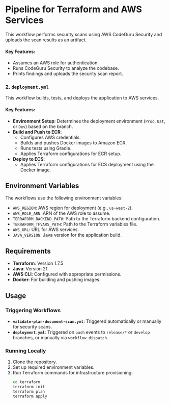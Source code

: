 # Pipeline for Terraform and AWS Services
This workflow performs security scans using AWS CodeGuru Security and uploads the scan results as an artifact.

#### Key Features:
- Assumes an AWS role for authentication.
- Runs CodeGuru Security to analyze the codebase.
- Prints findings and uploads the security scan report.

### 2. `deployment.yml`
This workflow builds, tests, and deploys the application to AWS services.

#### Key Features:
- **Environment Setup**: Determines the deployment environment (`Prod`, `Uat`, or `Dev`) based on the branch.
- **Build and Push to ECR**:
    - Configures AWS credentials.
    - Builds and pushes Docker images to Amazon ECR.
    - Runs tests using Gradle.
    - Applies Terraform configurations for ECR setup.
- **Deploy to ECS**:
    - Applies Terraform configurations for ECS deployment using the Docker image.

## Environment Variables

The workflows use the following environment variables:
- `AWS_REGION`: AWS region for deployment (e.g., `us-west-2`).
- `AWS_ROLE_ARN`: ARN of the AWS role to assume.
- `TERRAFORM_BACKEND_PATH`: Path to the Terraform backend configuration.
- `TERRAFORM_TFVARS_PATH`: Path to the Terraform variables file.
- `AWS_URL`: URL for AWS services.
- `JAVA_VERSION`: Java version for the application build.

## Requirements

- **Terraform**: Version 1.7.5
- **Java**: Version 21
- **AWS CLI**: Configured with appropriate permissions.
- **Docker**: For building and pushing images.

## Usage

### Triggering Workflows
- **`validate-plan-document-scan.yml`**: Triggered automatically or manually for security scans.
- **`deployment.yml`**: Triggered on `push` events to `release/*` or `develop` branches, or manually via `workflow_dispatch`.

### Running Locally
1. Clone the repository.
2. Set up required environment variables.
3. Run Terraform commands for infrastructure provisioning:
   ```bash
   cd terraform
   terraform init
   terraform plan
   terraform apply